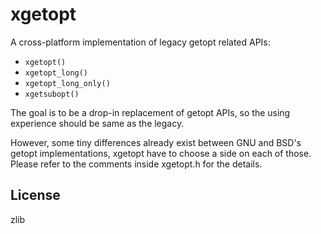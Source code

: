 # xgetopt

A cross-platform implementation of legacy getopt related APIs:

* `xgetopt()`
* `xgetopt_long()`
* `xgetopt_long_only()`
* `xgetsubopt()`

The goal is to be a drop-in replacement of getopt APIs, so the using experience should be same as the legacy.

However, some tiny differences already exist between GNU and BSD's getopt implementations, xgetopt have to choose a side on each of those. Please refer to the comments inside xgetopt.h for the details.

## License

  zlib

